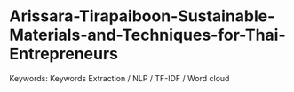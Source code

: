 # Arissara-Tirapaiboon-Sustainable-Materials-and-Techniques-for-Thai-Entrepreneurs
Keywords: Keywords Extraction / NLP / TF-IDF / Word cloud  
